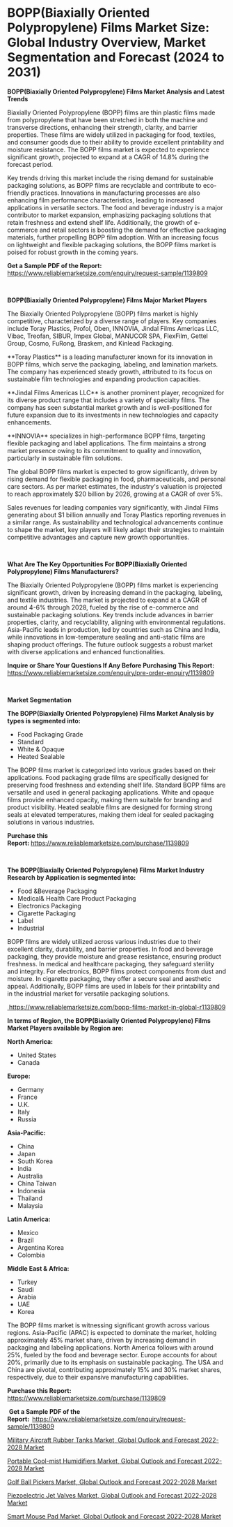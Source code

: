 <p><h1>BOPP(Biaxially Oriented Polypropylene) Films Market Size: Global Industry Overview, Market Segmentation and Forecast (2024 to 2031)</h1></p><p><strong>BOPP(Biaxially Oriented Polypropylene) Films Market Analysis and Latest Trends</strong></p>
<p><p>Biaxially Oriented Polypropylene (BOPP) films are thin plastic films made from polypropylene that have been stretched in both the machine and transverse directions, enhancing their strength, clarity, and barrier properties. These films are widely utilized in packaging for food, textiles, and consumer goods due to their ability to provide excellent printability and moisture resistance. The BOPP films market is expected to experience significant growth, projected to expand at a CAGR of 14.8% during the forecast period.</p><p>Key trends driving this market include the rising demand for sustainable packaging solutions, as BOPP films are recyclable and contribute to eco-friendly practices. Innovations in manufacturing processes are also enhancing film performance characteristics, leading to increased applications in versatile sectors. The food and beverage industry is a major contributor to market expansion, emphasizing packaging solutions that retain freshness and extend shelf life. Additionally, the growth of e-commerce and retail sectors is boosting the demand for effective packaging materials, further propelling BOPP film adoption. With an increasing focus on lightweight and flexible packaging solutions, the BOPP films market is poised for robust growth in the coming years.</p></p>
<p><strong>Get a Sample PDF of the Report:&nbsp;</strong> <a href="https://www.reliablemarketsize.com/enquiry/request-sample/1139809?utm_campaign=1518&utm_medium=2&utm_source=Github&utm_content=ia&utm_term=14102024&utm_id=boppbiaxially-oriented-polypropylene-films">https://www.reliablemarketsize.com/enquiry/request-sample/1139809</a></p>
<p>&nbsp;</p>
<p><strong>BOPP(Biaxially Oriented Polypropylene) Films Major Market Players</strong></p>
<p><p>The Biaxially Oriented Polypropylene (BOPP) films market is highly competitive, characterized by a diverse range of players. Key companies include Toray Plastics, Profol, Oben, INNOVIA, Jindal Films Americas LLC, Vibac, Treofan, SIBUR, Impex Global, MANUCOR SPA, FlexFilm, Gettel Group, Cosmo, FuRong, Braskem, and Kinlead Packaging.</p><p>**Toray Plastics** is a leading manufacturer known for its innovation in BOPP films, which serve the packaging, labeling, and lamination markets. The company has experienced steady growth, attributed to its focus on sustainable film technologies and expanding production capacities.</p><p>**Jindal Films Americas LLC** is another prominent player, recognized for its diverse product range that includes a variety of specialty films. The company has seen substantial market growth and is well-positioned for future expansion due to its investments in new technologies and capacity enhancements.</p><p>**INNOVIA** specializes in high-performance BOPP films, targeting flexible packaging and label applications. The firm maintains a strong market presence owing to its commitment to quality and innovation, particularly in sustainable film solutions.</p><p>The global BOPP films market is expected to grow significantly, driven by rising demand for flexible packaging in food, pharmaceuticals, and personal care sectors. As per market estimates, the industry's valuation is projected to reach approximately $20 billion by 2026, growing at a CAGR of over 5%.</p><p>Sales revenues for leading companies vary significantly, with Jindal Films generating about $1 billion annually and Toray Plastics reporting revenues in a similar range. As sustainability and technological advancements continue to shape the market, key players will likely adapt their strategies to maintain competitive advantages and capture new growth opportunities.</p></p>
<p>&nbsp;</p>
<p><strong>What Are The Key Opportunities For BOPP(Biaxially Oriented Polypropylene) Films Manufacturers?</strong></p>
<p><p>The Biaxially Oriented Polypropylene (BOPP) films market is experiencing significant growth, driven by increasing demand in the packaging, labeling, and textile industries. The market is projected to expand at a CAGR of around 4-6% through 2028, fueled by the rise of e-commerce and sustainable packaging solutions. Key trends include advances in barrier properties, clarity, and recyclability, aligning with environmental regulations. Asia-Pacific leads in production, led by countries such as China and India, while innovations in low-temperature sealing and anti-static films are shaping product offerings. The future outlook suggests a robust market with diverse applications and enhanced functionalities.</p></p>
<p><strong>Inquire or Share Your Questions If Any Before Purchasing This Report:</strong> <a href="https://www.reliablemarketsize.com/enquiry/pre-order-enquiry/1139809?utm_campaign=1518&utm_medium=2&utm_source=Github&utm_content=ia&utm_term=14102024&utm_id=boppbiaxially-oriented-polypropylene-films">https://www.reliablemarketsize.com/enquiry/pre-order-enquiry/1139809</a></p>
<p>&nbsp;</p>
<p><strong>Market Segmentation</strong></p>
<p><strong>The BOPP(Biaxially Oriented Polypropylene) Films Market Analysis by types is segmented into:</strong></p>
<p><ul><li>Food Packaging Grade</li><li>Standard</li><li>White & Opaque</li><li>Heated Sealable</li></ul></p>
<p><p>The BOPP films market is categorized into various grades based on their applications. Food packaging grade films are specifically designed for preserving food freshness and extending shelf life. Standard BOPP films are versatile and used in general packaging applications. White and opaque films provide enhanced opacity, making them suitable for branding and product visibility. Heated sealable films are designed for forming strong seals at elevated temperatures, making them ideal for sealed packaging solutions in various industries.</p></p>
<p><strong>Purchase this Report:&nbsp;</strong><a href="https://www.reliablemarketsize.com/purchase/1139809?utm_campaign=1518&utm_medium=2&utm_source=Github&utm_content=ia&utm_term=14102024&utm_id=boppbiaxially-oriented-polypropylene-films">https://www.reliablemarketsize.com/purchase/1139809</a></p>
<p>&nbsp;</p>
<p><strong>The BOPP(Biaxially Oriented Polypropylene) Films Market Industry Research by Application is segmented into:</strong></p>
<p><ul><li>Food &Beverage Packaging</li><li>Medical& Health Care Product Packaging</li><li>Electronics Packaging</li><li>Cigarette Packaging</li><li>Label</li><li>Industrial</li></ul></p>
<p><p>BOPP films are widely utilized across various industries due to their excellent clarity, durability, and barrier properties. In food and beverage packaging, they provide moisture and grease resistance, ensuring product freshness. In medical and healthcare packaging, they safeguard sterility and integrity. For electronics, BOPP films protect components from dust and moisture. In cigarette packaging, they offer a secure seal and aesthetic appeal. Additionally, BOPP films are used in labels for their printability and in the industrial market for versatile packaging solutions.</p></p>
<p><a href="https://www.reliablemarketsize.com/bopp-films-market-in-global-r1139809?utm_campaign=1518&utm_medium=2&utm_source=Github&utm_content=ia&utm_term=14102024&utm_id=boppbiaxially-oriented-polypropylene-films">&nbsp;https://www.reliablemarketsize.com/bopp-films-market-in-global-r1139809</a></p>
<p><strong>In terms of Region, the BOPP(Biaxially Oriented Polypropylene) Films Market Players available by Region are:</strong></p>
<p>
    <p> <strong> North America: </strong>
        <ul>
            <li>United States</li>
            <li>Canada</li>
        </ul>
        </p> 
    <p> <strong> Europe: </strong>
        <ul>
            <li>Germany</li>
            <li>France</li>
            <li>U.K.</li>
            <li>Italy</li>
            <li>Russia</li>
        </ul>
        </p> 
    <p> <strong> Asia-Pacific: </strong>
        <ul>
            <li>China</li>
            <li>Japan</li>
            <li>South Korea</li>
            <li>India</li>
            <li>Australia</li>
            <li>China Taiwan</li>
            <li>Indonesia</li>
            <li>Thailand</li>
            <li>Malaysia</li>
        </ul>
        </p> 
    <p> <strong> Latin America: </strong>
        <ul>
            <li>Mexico</li>
            <li>Brazil</li>
            <li>Argentina Korea</li>
            <li>Colombia</li>
        </ul>
        </p> 
    <p> <strong> Middle East & Africa: </strong>
        <ul>
            <li>Turkey</li>
            <li>Saudi</li>
            <li>Arabia</li>
            <li>UAE</li>
            <li>Korea</li>
        </ul>
    </p>
    </p>
<p><p>The BOPP films market is witnessing significant growth across various regions. Asia-Pacific (APAC) is expected to dominate the market, holding approximately 45% market share, driven by increasing demand in packaging and labeling applications. North America follows with around 25%, fueled by the food and beverage sector. Europe accounts for about 20%, primarily due to its emphasis on sustainable packaging. The USA and China are pivotal, contributing approximately 15% and 30% market shares, respectively, due to their expansive manufacturing capabilities.</p></p>
<p><strong>Purchase this Report: </strong><a href="https://www.reliablemarketsize.com/purchase/1139809?utm_campaign=1518&utm_medium=2&utm_source=Github&utm_content=ia&utm_term=14102024&utm_id=boppbiaxially-oriented-polypropylene-films">https://www.reliablemarketsize.com/purchase/1139809</a></p>
<p>&nbsp;<strong>Get a Sample PDF of the Report:&nbsp;&nbsp;</strong><a href="https://www.reliablemarketsize.com/enquiry/request-sample/1139809?utm_campaign=1518&utm_medium=2&utm_source=Github&utm_content=ia&utm_term=14102024&utm_id=boppbiaxially-oriented-polypropylene-films">https://www.reliablemarketsize.com/enquiry/request-sample/1139809</a></p>
<p><strong></strong></p>
<p><p><a href="https://www.linkedin.com/pulse/military-aircraft-rubber-tanks-market-global-outlook-forecast-f36re?utm_campaign=1518&utm_medium=2&utm_source=Github&utm_content=ia&utm_term=14102024&utm_id=boppbiaxially-oriented-polypropylene-films">Military Aircraft Rubber Tanks Market, Global Outlook and Forecast 2022-2028 Market</a></p><p><a href="https://www.linkedin.com/pulse/analyzing-global-portable-cool-mist-humidifiers-market-gkj5f?utm_campaign=1518&utm_medium=2&utm_source=Github&utm_content=ia&utm_term=14102024&utm_id=boppbiaxially-oriented-polypropylene-films">Portable Cool-mist Humidifiers Market, Global Outlook and Forecast 2022-2028 Market</a></p><p><a href="https://www.linkedin.com/pulse/global-golf-ball-pickers-market-outlook-forecast-2022-2028-zeu4f?utm_campaign=1518&utm_medium=2&utm_source=Github&utm_content=ia&utm_term=14102024&utm_id=boppbiaxially-oriented-polypropylene-films">Golf Ball Pickers Market, Global Outlook and Forecast 2022-2028 Market</a></p><p><a href="https://www.linkedin.com/pulse/piezoelectric-jet-valves-market-global-outlook-forecast-2022-2028-dtdyf?utm_campaign=1518&utm_medium=2&utm_source=Github&utm_content=ia&utm_term=14102024&utm_id=boppbiaxially-oriented-polypropylene-films">Piezoelectric Jet Valves Market, Global Outlook and Forecast 2022-2028 Market</a></p><p><a href="https://www.linkedin.com/pulse/global-smart-mouse-pad-market-outlook-forecast-2022-2028-sy4ff?utm_campaign=1518&utm_medium=2&utm_source=Github&utm_content=ia&utm_term=14102024&utm_id=boppbiaxially-oriented-polypropylene-films">Smart Mouse Pad Market, Global Outlook and Forecast 2022-2028 Market</a></p></p>